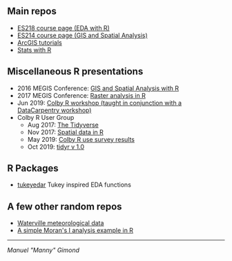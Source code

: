 
## Main repos
+ [ES218 course page (EDA with R)](https://mgimond.github.io/ES218/index.html)
+ [ES214 course page (GIS and Spatial Analysis)](https://mgimond.github.io/Spatial/index.html)
+ [ArcGIS tutorials](https://mgimond.github.io/ArcGIS_tutorials/index.html)
+ [Stats with R](https://mgimond.github.io/Stats-in-R/index.html)

## Miscellaneous R presentations
+ 2016 MEGIS Conference: [GIS and Spatial Analysis with R](./MEGUG2016/Tutorial.html)
+ 2017 MEGIS Conference: [Raster analysis in R](./megug2017/index.html)
+ Jun 2019: [Colby R workshop (taught in conjunction with a DataCarpentry workshop)](./Colby-summer-R-workshop-2019/index.html) 
+ Colby R User Group
   + Aug 2017: [The Tidyverse](./Presentations/Presentation_ColbyRUG_AUG2017.html)
   + Nov 2017: [Spatial data in R](./Presentations/Presentation_ColbyRUG_NOV2017.html)
   + May 2019: [Colby R use survey results](./Colby_R_use_2018_2019/index.html) 
   + Oct 2019: [tidyr v 1.0](./rug_2019_10/Index.html) 

## R Packages
+ [tukeyedar](./tukeyedar/) Tukey inspired EDA functions

## A few other random repos
+ [Waterville meteorological data](https://mgimond.github.io/meteo_waterville/)
+ [A simple Moran's I analysis example in R](https://mgimond.github.io/simple_moransI_example/)

---------------------------------------------------------------------------------------------
*Manuel "Manny" Gimond*
